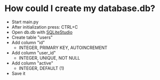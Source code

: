 # How could I create my database.db?
- Start main.py
- After initialization press: CTRL+C
- Open db.db with [SQLiteStudio](https://sqlitestudio.pl/)
- Create table "users"
- Add column "id" 
  - INTEGER, PRIMARY KEY, AUTOINCREMENT
- Add column "user_id" 
  - INTEGER, UNIQUE, NOT NULL
- Add column "active" 
  - INTEGER, DEFAULT (1)
- Save it